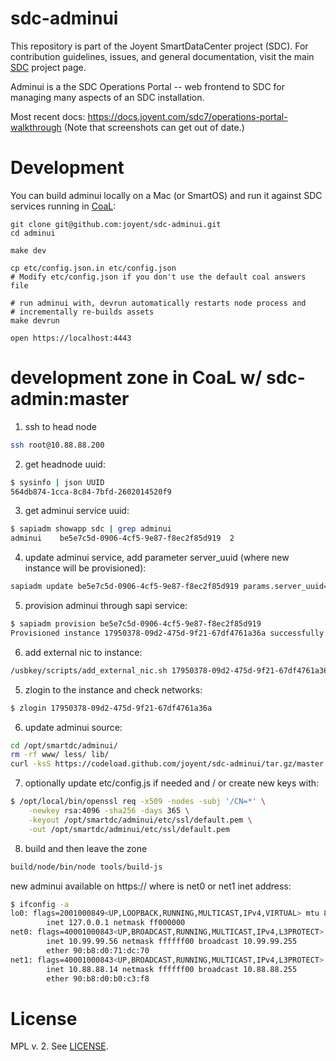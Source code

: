 <!--
    This Source Code Form is subject to the terms of the Mozilla Public
    License, v. 2.0. If a copy of the MPL was not distributed with this
    file, You can obtain one at http://mozilla.org/MPL/2.0/.
-->

<!--
    Copyright (c) 2014, Joyent, Inc.
-->

# sdc-adminui

This repository is part of the Joyent SmartDataCenter project (SDC).  For
contribution guidelines, issues, and general documentation, visit the main
[SDC](http://github.com/joyent/sdc) project page.

Adminui is a the SDC Operations Portal -- web frontend to SDC for managing many
aspects of an SDC installation.

Most recent docs: <https://docs.joyent.com/sdc7/operations-portal-walkthrough>
(Note that screenshots can get out of date.)


# Development

You can build adminui locally on a Mac (or SmartOS) and run it against
SDC services running in
[CoaL](https://github.com/joyent/sdc/blob/master/docs/glossary.md#coal):

    git clone git@github.com:joyent/sdc-adminui.git
    cd adminui

    make dev

    cp etc/config.json.in etc/config.json
    # Modify etc/config.json if you don't use the default coal answers file

    # run adminui with, devrun automatically restarts node process and
    # incrementally re-builds assets
    make devrun

    open https://localhost:4443

# development zone in CoaL w/ sdc-admin:master

1) ssh to head node
```bash
ssh root@10.88.88.200
```

2) get headnode uuid:
```bash
$ sysinfo | json UUID
564db874-1cca-8c84-7bfd-2602014520f9
```

3) get adminui service uuid:
```bash
$ sapiadm showapp sdc | grep adminui
adminui    be5e7c5d-0906-4cf5-9e87-f8ec2f85d919  2
```

4) update adminui service, add parameter server_uuid (where new instance will be provisioned):
```bash
sapiadm update be5e7c5d-0906-4cf5-9e87-f8ec2f85d919 params.server_uuid=564db874-1cca-8c84-7bfd-2602014520f9
```

5) provision adminui through sapi service:
```bash
$ sapiadm provision be5e7c5d-0906-4cf5-9e87-f8ec2f85d919
Provisioned instance 17950378-09d2-475d-9f21-67df4761a36a successfully
```

6) add external nic to instance:
```bash
/usbkey/scripts/add_external_nic.sh 17950378-09d2-475d-9f21-67df4761a36a
```

5) zlogin to the instance and check networks:
```bash
$ zlogin 17950378-09d2-475d-9f21-67df4761a36a
```

6) update adminui source:
```bash
cd /opt/smartdc/adminui/
rm -rf www/ less/ lib/
curl -ksS https://codeload.github.com/joyent/sdc-adminui/tar.gz/master | tar --strip-components=1 -xzvf -
```

7) optionally update etc/config.js if needed and / or create new keys with:
```bash
$ /opt/local/bin/openssl req -x509 -nodes -subj '/CN=*' \
    -newkey rsa:4096 -sha256 -days 365 \
    -keyout /opt/smartdc/adminui/etc/ssl/default.pem \
    -out /opt/smartdc/adminui/etc/ssl/default.pem
```

8) build and then leave the zone
```bash
build/node/bin/node tools/build-js
```

new adminui available on https://<IP ADDRESS>
where <IP ADDRESS> is net0 or net1 inet address:
```bash
$ ifconfig -a
lo0: flags=2001000849<UP,LOOPBACK,RUNNING,MULTICAST,IPv4,VIRTUAL> mtu 8232 index 1
        inet 127.0.0.1 netmask ff000000
net0: flags=40001000843<UP,BROADCAST,RUNNING,MULTICAST,IPv4,L3PROTECT> mtu 1500 index 3
        inet 10.99.99.56 netmask ffffff00 broadcast 10.99.99.255
        ether 90:b8:d0:71:dc:70
net1: flags=40001000843<UP,BROADCAST,RUNNING,MULTICAST,IPv4,L3PROTECT> mtu 1500 index 2
        inet 10.88.88.14 netmask ffffff00 broadcast 10.88.88.255
        ether 90:b8:d0:b0:c3:f8
```

# License

MPL v. 2. See [LICENSE](./LICENSE).
